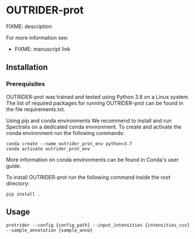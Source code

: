 # OUTRIDER-prot

FIXME: description

For more information see:
 - FIXME: manuscript link 

## Installation

### Prerequisites

OUTRIDER-prot was trained and tested using Python 3.8 on a Linux system. The list of required packages for running OUTRIDER-prot can be found in the file requirements.txt.

Using pip and conda environments
We recommend to install and run Spectralis on a dedicated conda environment. To create and activate the conda environment run the following commands:

```
conda create --name outrider_prot_env python=3.7
conda activate outrider_prot_env
```

More information on conda environments can be found in Conda's user guide.


To install OUTRIDER-prot run the following command inside the root directory:

```
pip install .
```

## Usage

```
protrider --config {config_path} --input_intensities {intensities_csv} --sample_annotation {sample_anno}
```

